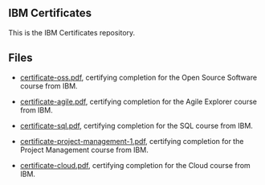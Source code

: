 ## IBM Certificates

This is the IBM Certificates repository.

## Files

* [certificate-oss.pdf](https://github.com/gwendalminguy/holbertonschool-france-certificates-ibm/tree/main/certificates-trimester-1/certificate-oss.pdf), certifying completion for the Open Source Software course from IBM.

* [certificate-agile.pdf](https://github.com/gwendalminguy/holbertonschool-france-certificates-ibm/tree/main/certificates-trimester-1/certificate-agile.pdf), certifying completion for the Agile Explorer course from IBM.

* [certificate-sql.pdf](https://github.com/gwendalminguy/holbertonschool-france-certificates-ibm/tree/main/certificates-trimester-2/certificate-sql.pdf), certifying completion for the SQL course from IBM.

* [certificate-project-management-1.pdf](https://github.com/gwendalminguy/holbertonschool-france-certificates-ibm/tree/main/certificates-trimester-2/certificate-project-management-1.pdf), certifying completion for the Project Management course from IBM.

* [certificate-cloud.pdf](https://github.com/gwendalminguy/holbertonschool-france-certificates-ibm/tree/main/certificates-trimester-3/certificate-cloud.pdf), certifying completion for the Cloud course from IBM.
